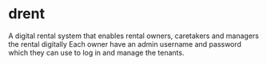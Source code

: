 # drent
A digital rental system that enables rental owners, caretakers and managers the rental digitally
Each owner have an admin username and password which they can use to log in and manage the tenants.
